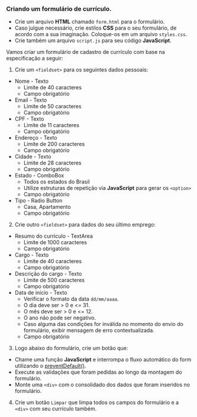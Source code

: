 ### Criando um formulário de currículo.

- Crie um arquivo **HTML** chamado `form.html` para o formulário.
- Caso julgue necessário, crie estilos **CSS** para o seu formulário, de acordo com a sua imaginação. Coloque-os em um arquivo `styles.css`.
- Crie também um arquivo `script.js` para seu código **JavaScript**.

Vamos criar um formulário de cadastro de currículo com base na especificação a seguir:
1. Crie um `<fieldset>` para os seguintes dados pessoais:
- Nome - Texto
  - Limite de 40 caracteres
  - Campo obrigatório
- Email - Texto
  - Limite de 50 caracteres
  - Campo obrigatório
- CPF - Texto
  - Limite de 11 caracteres
  - Campo obrigatório
- Endereço - Texto
  - Limite de 200 caracteres
  - Campo obrigatório
- Cidade - Texto
  - Limite de 28 caracteres
  - Campo obrigatório
- Estado - ComboBox
  - Todos os estados do Brasil
  - Utilize estruturas de repetição via **JavaScript** para gerar os `<option>`
  - Campo obrigatório
- Tipo - Radio Button
  - Casa, Apartamento
  - Campo obrigatório

2. Crie outro `<fieldset>` para dados do seu último emprego:
- Resumo do currículo - TextArea
  - Limite de 1000 caracteres
  - Campo obrigatório
- Cargo - Texto
  - Limite de 40 caracteres
  - Campo obrigatório
- Descrição do cargo - Texto
  - Limite de 500 caracteres
  - Campo obrigatório
- Data de início - Texto
  - Verificar o formato da data `dd/mm/aaaa`.
  - O dia deve ser > 0 e <= 31.
  - O mês deve ser > 0 e <= 12.
  - O ano não pode ser negativo.
  - Caso alguma das condições for inválida no momento do envio do formulário, exibir mensagem de erro contextualizada.
  - Campo obrigatório

3. Logo abaixo do formulário, crie um botão que:
  - Chame uma função **JavaScript** e interrompa o fluxo automático do form utilizando o [preventDefault()](https://developer.mozilla.org/pt-BR/docs/Web/API/Event/preventDefault).
  - Execute as validações que foram pedidas ao longo da montagem do formulário.
  - Monte uma `<div>` com o consolidado dos dados que foram inseridos no formulário.

4. Crie um botão `Limpar` que limpa todos os campos do formulário e a `<div>` com seu currículo também.

